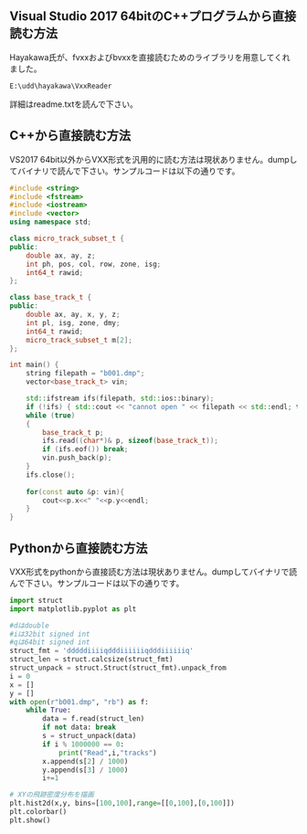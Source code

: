 ## Visual Studio 2017 64bitのC++プログラムから直接読む方法

Hayakawa氏が、fvxxおよびbvxxを直接読むためのライブラリを用意してくれました。

`E:\udd\hayakawa\VxxReader`

詳細はreadme.txtを読んで下さい。

## C++から直接読む方法

VS2017 64bit以外からVXX形式を汎用的に読む方法は現状ありません。dumpしてバイナリで読んで下さい。サンプルコードは以下の通りです。

```cpp
#include <string>
#include <fstream>
#include <iostream>
#include <vector>
using namespace std;

class micro_track_subset_t {
public:
	double ax, ay, z;
	int ph, pos, col, row, zone, isg;
	int64_t rawid;
};

class base_track_t {
public:
	double ax, ay, x, y, z;
	int pl, isg, zone, dmy;
	int64_t rawid;
	micro_track_subset_t m[2];
};

int main() {
	string filepath = "b001.dmp";
	vector<base_track_t> vin;

	std::ifstream ifs(filepath, std::ios::binary);
	if (!ifs) { std::cout << "cannot open " << filepath << std::endl; throw 0xff; }
	while (true)
	{
		base_track_t p;
		ifs.read((char*)& p, sizeof(base_track_t));
		if (ifs.eof()) break;
		vin.push_back(p);
	}
	ifs.close();
    
    for(const auto &p: vin){
        cout<<p.x<<" "<<p.y<<endl;
    }
}

```
## Pythonから直接読む方法

VXX形式をpythonから直接読む方法は現状ありません。dumpしてバイナリで読んで下さい。サンプルコードは以下の通りです。

```python
import struct
import matplotlib.pyplot as plt

#dはdouble
#iは32bit signed int
#qは64bit signed int
struct_fmt = 'dddddiiiiqdddiiiiiiqdddiiiiiiq'
struct_len = struct.calcsize(struct_fmt)
struct_unpack = struct.Struct(struct_fmt).unpack_from
i = 0
x = []
y = []
with open(r"b001.dmp", "rb") as f:
    while True:
        data = f.read(struct_len)
        if not data: break
        s = struct_unpack(data)
        if i % 1000000 == 0:
            print("Read",i,"tracks")
        x.append(s[2] / 1000)
        y.append(s[3] / 1000)
        i+=1

# XYの飛跡密度分布を描画
plt.hist2d(x,y, bins=[100,100],range=[[0,100],[0,100]])
plt.colorbar()
plt.show()
```